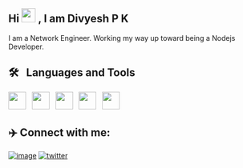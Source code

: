 ## Hi <img src="https://media.giphy.com/media/hvRJCLFzcasrR4ia7z/giphy.gif" width="28px" height="28px"> , I am Divyesh P K

I am a Network Engineer. Working my way up toward being a Nodejs Developer.



## 🛠 &nbsp; Languages and Tools
<img src="https://cdn.jsdelivr.net/gh/devicons/devicon/icons/c/c-original.svg"  height="35" width="35"/> &nbsp; <img src="https://cdn.jsdelivr.net/gh/devicons/devicon/icons/cplusplus/cplusplus-original.svg" height="35" width="35"/> &nbsp; <img src="https://cdn.jsdelivr.net/gh/devicons/devicon/icons/javascript/javascript-original.svg" height="35" width="35"/> &nbsp;  <img src="https://cdn.jsdelivr.net/gh/devicons/devicon/icons/python/python-original.svg" height="35" width="35" /> &nbsp; <img src="https://cdn.jsdelivr.net/gh/devicons/devicon/icons/git/git-original.svg" height="35" width="35"/>
          
          
## ✈️ Connect with me:
          
[![image](https://img.shields.io/badge/LinkedIn-0077B5?style=for-the-badge&logo=linkedin&logoColor=white)](https://www.linkedin.com/in/divyeshpk/) [![twitter](https://img.shields.io/badge/Twitter-1DA1F2?style=for-the-badge&logo=twitter&logoColor=white)](https://twitter.com/pkdivyesh)

